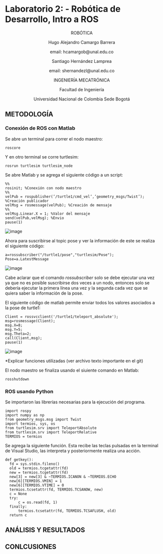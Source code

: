 # Laboratorio 2: - Robótica de Desarrollo, Intro a ROS

<p align="center">
ROBÓTICA

<p align="center">
Hugo Alejandro Camargo Barrera
<p align="center">
email: hcamargob@unal.edu.co

<p align="center">
Santiago Hernández Lamprea
<p align="center">
email: shernandezl@unal.edu.co


<p align="center">
INGENIERÍA MECATRÓNICA
<p align="center">
Facultad de Ingeniería
<p align="center">
Universidad Nacional de Colombia Sede Bogotá

  
## METODOLOGÍA
### Conexión de ROS con Matlab
  
  Se abre un terminal para correr el nodo maestro:
  ```
  roscore
  ```
  Y en otro terminal se corre turtlesim:
  ```
  rosrun turtlesim turtlesim_node
  ```
  Se abre Matlab y se agrega el siguiente código a un script:
  ```
  %%
  rosinit; %Conexión con nodo maestro
  %%
  velPub = rospublisher(’/turtle1/cmd_vel’,’geometry_msgs/Twist’); %Creación publicador
  velMsg = rosmessage(velPub); %Creación de mensaje
  %%
  velMsg.Linear.X = 1; %Valor del mensaje
  send(velPub,velMsg); %Envio
  pause(1)
  ```
![image](https://user-images.githubusercontent.com/112737454/191142753-adc60d73-4629-47cb-9581-482967ecd7ca.png)
  
  Ahora para suscribirse al topic pose y ver la información de este se realiza el siguiente código:
  ```
  a=rossubscriber("/turtle1/pose","turtlesim/Pose");
  Pose=a.LatestMessage
  ```
![image](https://user-images.githubusercontent.com/112737454/191142674-48eeb2b1-08ac-4641-83f8-4014e3871376.png)

  
  Cabe aclarar que el comando *rossubscriber* solo se debe ejecutar una vez ya que no es posible suscribirse dos veces a un nodo, entonces solo se debería ejecutar la primera línea una vez y la segunda cada vez que se quiera saber la información de la pose.
 
  El siguiente código de matlab permite enviar todos los valores asociados a la pose de turtle1:
  ```
  Client = rossvcclient('/turtle1/teleport_absolute');
  msg=rosmessage(Client);
  msg.X=8;
  msg.Y=5;
  msg.Theta=2;
  call(Client,msg);
  pause(1)
  ```

  ![image](https://user-images.githubusercontent.com/112737454/191140466-a16614ba-a854-49d7-ba1e-ba527bece21b.png)
  
  *Explicar funciones utilizadas (ver archivo texto importante en el git)
  
  El nodo maestro se finaliza usando el siuiente comando en Matlab:
  ```
  rosshutdown
  ```
  
### ROS usando Python
  
Se importaron las librerías necesarias para la ejecución del programa.
  ``` 
import rospy
import numpy as np
from geometry_msgs.msg import Twist 
import termios, sys, os
from turtlesim.srv import TeleportAbsolute
from turtlesim.srv import TeleportRelative
TERMIOS = termios
  ```
  Se agrega la siguiente función. Esta recibe las teclas pulsadas en la terminal de Visual Studio, las interpreta y posteriormente realiza una acción.
  ``` 
def getkey():
    fd = sys.stdin.fileno()
    old = termios.tcgetattr(fd)
    new = termios.tcgetattr(fd)
    new[3] = new[3] & ~TERMIOS.ICANON & ~TERMIOS.ECHO
    new[6][TERMIOS.VMIN] = 1
    new[6][TERMIOS.VTIME] = 0
    termios.tcsetattr(fd, TERMIOS.TCSANOW, new)
    c = None
    try:
        c = os.read(fd, 1)
    finally:
        termios.tcsetattr(fd, TERMIOS.TCSAFLUSH, old)
    return c
  ```
  
## ANÁLISIS Y RESULTADOS

## CONLCUSIONES
